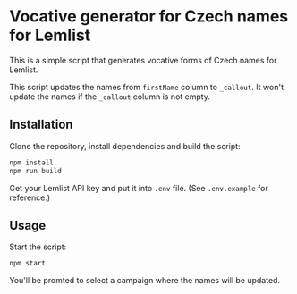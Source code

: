 Vocative generator for Czech names for Lemlist
==============================================

This is a simple script that generates vocative forms of Czech names for Lemlist.

This script updates the names from `firstName` column to `_callout`. 
It won't update the names if the `_callout` column is not empty.

## Installation

Clone the repository, install dependencies and build the script:

```bash
npm install
npm run build
```

Get your Lemlist API key and put it into `.env` file. (See `.env.example` for reference.)

## Usage

Start the script:

```bash
npm start
```

You'll be promted to select a campaign where the names will be updated.
